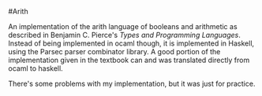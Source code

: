 #Arith

An implementation of the arith language of booleans and arithmetic as described in Benjamin C. Pierce's *Types and Programming Languages*. Instead of being implemented in ocaml though, it is implemented in Haskell, using the Parsec parser combinator library. A good portion of the implementation given in the textbook can and was translated directly from ocaml to haskell.

There's some problems with my implementation, but it was just for practice.
